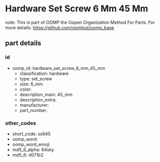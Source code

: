 # Hardware Set Screw 6 Mm 45 Mm  

note: This is part of OOMP the Oopen Organization Method For Parts. For more details: https://github.com/oomlout/oomp_base

##  part details





### id
* oomp_id: hardware_set_screw_6_mm_45_mm
  * classification: hardware
  * type: set_screw
  * size: 6_mm
  * color: 
  * description_main: 45_mm
  * description_extra: 
  * manufacturer: 
  * part_number: 

### other_codes
* short_code: ss645
* oomp_word: 
* oomp_word_emoji 
* md5_6_alpha: 84sky
* md5_6: d071b2